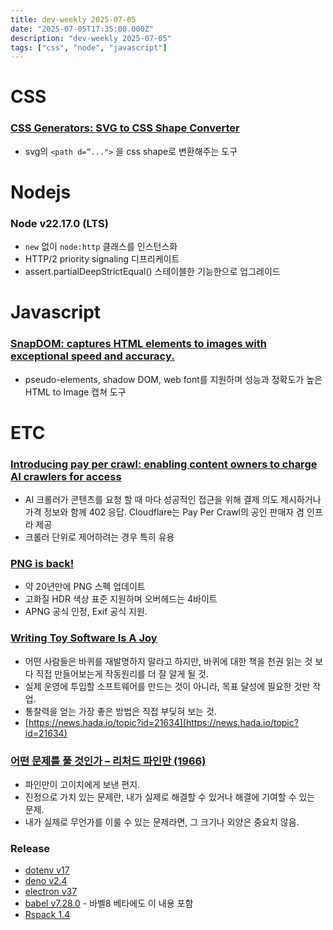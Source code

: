 ```yaml
---
title: dev-weekly 2025-07-05
date: "2025-07-05T17:35:00.000Z"
description: "dev-weekly 2025-07-05"
tags: ["css", "node", "javascript"]
---
```


# CSS

### [**CSS Generators:** SVG to CSS Shape Converter](https://css-generators.com/svg-to-css/)

- svg의 `<path d=”...">` 을 css shape로 변환해주는 도구

# Nodejs

### Node v22.17.0 (LTS)

- `new` 없이 `node:http` 클래스를 인스턴스화
- HTTP/2 priority signaling 디프리케이트
- assert.partialDeepStrictEqual() 스테이블한 기능한으로 업그레이드

# Javascript

### [SnapDOM: captures HTML elements to images with exceptional speed and accuracy.](https://zumerlab.github.io/snapdom/)

- pseudo-elements, shadow DOM, web font를 지원하며 성능과 정확도가 높은 HTML to Image 캡쳐 도구

# ETC

### [Introducing pay per crawl: enabling content owners to charge AI crawlers for access](https://blog.cloudflare.com/introducing-pay-per-crawl/)

- AI 크롤러가 콘텐츠를 요청 할 때 마다 성공적인 접근을 위해 결제 의도 제시하거나 가격 정보와 함께 402 응답. Cloudflare는 Pay Per Crawl의 공인 판매자 겸 인프라 제공
- 크롤러 단위로 제어하려는 경우 특히 유용

### [PNG is back!](https://www.programmax.net/articles/png-is-back/)

- 약 20년만에 PNG 스펙 업데이트
- 고화질 HDR 색상 표준 지원하며 오버헤드는 4바이트
- APNG 공식 인정, Exif 공식 지원.

### [Writing Toy Software Is A Joy](https://blog.jsbarretto.com/post/software-is-joy)

- 어떤 사람들은 바퀴를 재발명하지 말라고 하지만, 바퀴에 대한 책을 천권 읽는 것 보다 직접 만들어보는게 작동원리를 더 잘 알게 될 것.
- 실제 운영에 투입할 소프트웨어를 만드는 것이 아니라, 목표 달성에 필요한 것만 작업.
- 통찰력을 얻는 가장 좋은 방법은 직접 부딪혀 보는 것.
- [https://news.hada.io/topic?id=21634](https://news.hada.io/topic?id=21634)

### [어떤 문제를 풀 것인가 – 리처드 파인만 (1966)](https://news.hada.io/topic?id=21663)

- 파인만이 고이치에게 보낸 편지.
- 진정으로 가치 있는 문제란, 내가 실제로 해결할 수 있거나 해결에 기여할 수 있는 문제.
- 내가 실제로 무언가를 이룰 수 있는 문제라면, 그 크기나 외양은 중요치 않음.

### Release

- [dotenv v17](https://github.com/markedjs/marked/releases/tag/v16.0.0)
- [deno v2.4](https://deno.com/blog/v2.4)
- [electron v37](https://www.electronjs.org/blog/electron-37-0)
- [babel v7.28.0](https://babeljs.io/blog/2025/06/30/7.28.0) - 바벨8 베타에도 이 내용 포함
- [Rspack 1.4](https://rspack.rs/blog/announcing-1-4)